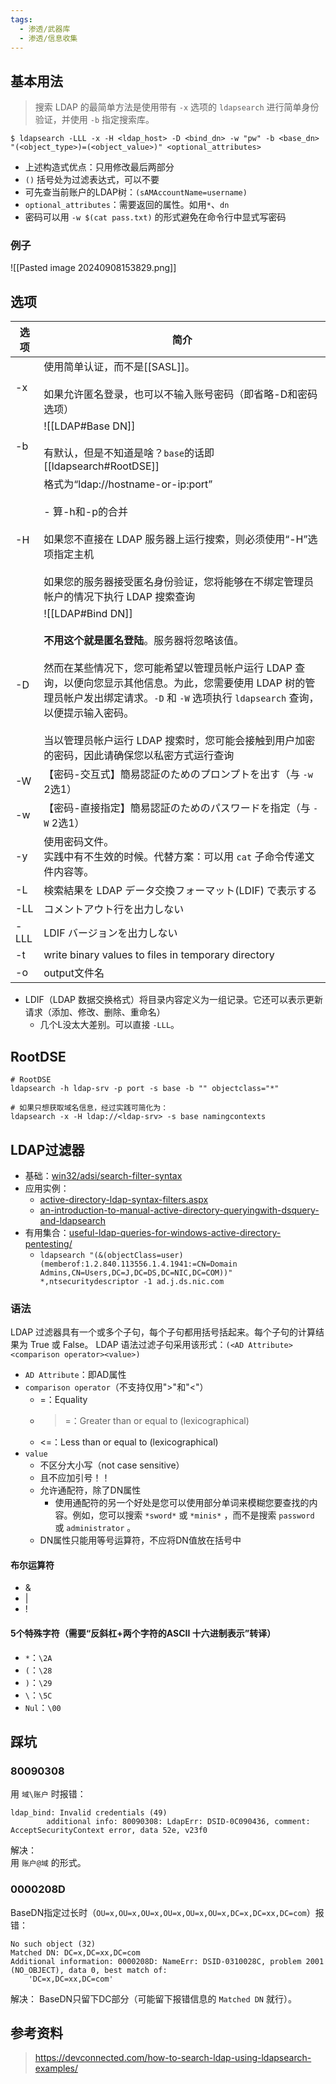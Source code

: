```yaml
---
tags:
  - 渗透/武器库
  - 渗透/信息收集
---
```


## 基本用法

> 搜索 LDAP 的最简单方法是使用带有 `-x` 选项的 `ldapsearch` 进行简单身份验证，并使用 `-b` 指定搜索库。

`$ ldapsearch -LLL -x -H <ldap_host> -D <bind_dn> -w "pw" -b <base_dn> "(<object_type>)=(<object_value>)" <optional_attributes>`

- 上述构造式优点：只用修改最后两部分
- `()` 括号处为过滤表达式，可以不要
- 可先查当前账户的LDAP树：`(sAMAccountName=username)`
- `optional_attributes`：需要返回的属性。如用`*`、`dn`
- 密码可以用 `-w $(cat pass.txt)` 的形式避免在命令行中显式写密码


### 例子

![[Pasted image 20240908153829.png]]


## 选项

| 选项   | 简介                                                                                                                                                                                                                                 |
| ---- | ---------------------------------------------------------------------------------------------------------------------------------------------------------------------------------------------------------------------------------- |
| -x   | 使用简单认证，而不是[[SASL]]。<br><br>如果允许匿名登录，也可以不输入账号密码（即省略-D和密码选项）                                                                                                                                                                         |
| -b   | ![[LDAP#Base DN]]<br><br>有默认，但是不知道是啥？`base`的话即[[ldapsearch#RootDSE]]                                                                                                                                                               |
| -H   | 格式为“ldap://hostname-or-ip:port”<br><br>- 算-h和-p的合并<br><br>如果您不直接在 LDAP 服务器上运行搜索，则必须使用“-H”选项指定主机<br><br>如果您的服务器接受匿名身份验证，您将能够在不绑定管理员帐户的情况下执行 LDAP 搜索查询                                                                               |
| -D   | ![[LDAP#Bind DN]]<br><br>**不用这个就是匿名登陆**。服务器将忽略该值。<br><br>然而在某些情况下，您可能希望以管理员帐户运行 LDAP 查询，以便向您显示其他信息。为此，您需要使用 LDAP 树的管理员帐户发出绑定请求。`-D` 和 `-W` 选项执行 `ldapsearch` 查询，以便提示输入密码。<br><br>当以管理员帐户运行 LDAP 搜索时，您可能会接触到用户加密的密码，因此请确保您以私密方式运行查询 |
| -W   | 【密码-交互式】簡易認証のためのプロンプトを出す（与 `-w` 2选1）                                                                                                                                                                                               |
| -w   | 【密码-直接指定】簡易認証のためのパスワードを指定（与 `-W` 2选1）                                                                                                                                                                                              |
| -y   | 使用密码文件。<br>实践中有不生效的时候。代替方案：可以用 `cat` 子命令传递文件内容等。                                                                                                                                                                                   |
| -L   | 検索結果を LDAP データ交換フォーマット(LDIF) で表示する                                                                                                                                                                                                 |
| -LL  | コメントアウト行を出力しない                                                                                                                                                                                                                     |
| -LLL | LDIF バージョンを出力しない                                                                                                                                                                                                                   |
| -t   | write binary values to files in temporary directory                                                                                                                                                                                |
| -o   | output文件名                                                                                                                                                                                                                          |

- LDIF（LDAP 数据交换格式）将目录内容定义为一组记录。它还可以表示更新请求（添加、修改、删除、重命名）
	- 几个L没太大差别。可以直接 `-LLL`。



## RootDSE

```
# RootDSE
ldapsearch -h ldap-srv -p port -s base -b "" objectclass="*"

# 如果只想获取域名信息，经过实践可简化为：
ldapsearch -x -H ldap://<ldap-srv> -s base namingcontexts
```



## LDAP过滤器

- 基础：[win32/adsi/search-filter-syntax](https://learn.microsoft.com/en-us/windows/win32/adsi/search-filter-syntax)
- 应用实例：
	- [active-directory-ldap-syntax-filters.aspx](https://qa.social.technet.microsoft.com/wiki/contents/articles/5392.active-directory-ldap-syntax-filters.aspx)
	- [an-introduction-to-manual-active-directory-queryingwith-dsquery-and-ldapsearch](https://posts.specterops.io/an-introduction-to-manual-active-directory-queryingwith-dsquery-and-ldapsearch-84943c13d7eb)
- 有用集合：[useful-ldap-queries-for-windows-active-directory-pentesting/](https://podalirius.net/en/articles/useful-ldap-queries-for-windows-active-directory-pentesting/)
	- `ldapsearch "(&(objectClass=user)(memberof:1.2.840.113556.1.4.1941:=CN=Domain Admins,CN=Users,DC=J,DC=DS,DC=NIC,DC=COM))" *,ntsecuritydescriptor -1 ad.j.ds.nic.com`

### 语法

LDAP 过滤器具有一个或多个子句，每个子句都用括号括起来。每个子句的计算结果为 True 或 False。 LDAP 语法过滤子句采用该形式：`(<AD Attribute><comparison operator><value>)`

- `AD Attribute`：即AD属性
- `comparison operator`（不支持仅用">"和"<"）
	- =：Equality
	- >=：Greater than or equal to (lexicographical)
	- <=：Less than or equal to (lexicographical)
- `value`
	- 不区分大小写（not case sensitive）
	- 且不应加引号！！
	- 允许通配符，除了DN属性
		- 使用通配符的另一个好处是您可以使用部分单词来模糊您要查找的内容。例如，您可以搜索 `*sword*` 或 `*minis*` ，而不是搜索 `password` 或 `administrator` 。
	- DN属性只能用等号运算符，不应将DN值放在括号中

#### 布尔运算符

- &
- |
- !

#### 5个特殊字符（需要“反斜杠+两个字符的ASCII 十六进制表示”转译）

- `*`：`\2A`
- `(`：`\28`
- `)`：`\29`
- `\`：`\5C`
- `Nul`：`\00`



## 踩坑

### 80090308

用 `域\账户` 时报错：
```
ldap_bind: Invalid credentials (49)
        additional info: 80090308: LdapErr: DSID-0C090436, comment: AcceptSecurityContext error, data 52e, v23f0
```

解决：  
用 `账户@域` 的形式。


### 0000208D

BaseDN指定过长时（`OU=x,OU=x,OU=x,OU=x,OU=x,OU=x,DC=x,DC=xx,DC=com`）报错：
```
No such object (32) 
Matched DN: DC=x,DC=xx,DC=com 
Additional information: 0000208D: NameErr: DSID-0310028C, problem 2001 (NO_OBJECT), data 0, best match of: 
	'DC=x,DC=xx,DC=com'
```

解决：
BaseDN只留下DC部分（可能留下报错信息的 `Matched DN` 就行）。


## 参考资料

> https://devconnected.com/how-to-search-ldap-using-ldapsearch-examples/